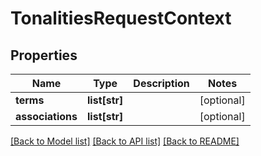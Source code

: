 # TonalitiesRequestContext

## Properties
Name | Type | Description | Notes
------------ | ------------- | ------------- | -------------
**terms** | **list[str]** |  | [optional] 
**associations** | **list[str]** |  | [optional] 

[[Back to Model list]](../README.md#documentation-for-models) [[Back to API list]](../README.md#documentation-for-api-endpoints) [[Back to README]](../README.md)


